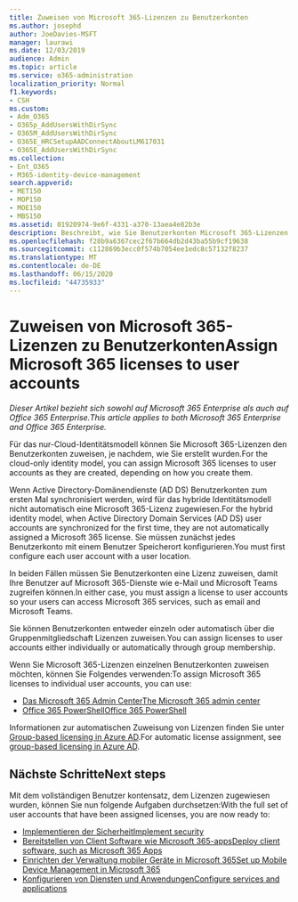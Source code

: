```yaml
---
title: Zuweisen von Microsoft 365-Lizenzen zu Benutzerkonten
ms.author: josephd
author: JoeDavies-MSFT
manager: laurawi
ms.date: 12/03/2019
audience: Admin
ms.topic: article
ms.service: o365-administration
localization_priority: Normal
f1.keywords:
- CSH
ms.custom:
- Adm_O365
- O365p_AddUsersWithDirSync
- O365M_AddUsersWithDirSync
- O365E_HRCSetupAADConnectAboutLM617031
- O365E_AddUsersWithDirSync
ms.collection:
- Ent_O365
- M365-identity-device-management
search.appverid:
- MET150
- MOP150
- MOE150
- MBS150
ms.assetid: 01920974-9e6f-4331-a370-13aea4e82b3e
description: Beschreibt, wie Sie Benutzerkonten Microsoft 365-Lizenzen einzeln oder basierend auf einer Gruppenmitgliedschaft zuweisen.
ms.openlocfilehash: f28b9a6367cec2f67b664db2d43ba55b9cf19638
ms.sourcegitcommit: c112869b3ecc0f574b7054ee1edc8c57132f8237
ms.translationtype: MT
ms.contentlocale: de-DE
ms.lasthandoff: 06/15/2020
ms.locfileid: "44735933"
---
```

# <a name="assign-microsoft-365-licenses-to-user-accounts"></a><span data-ttu-id="d88e6-103">Zuweisen von Microsoft 365-Lizenzen zu Benutzerkonten</span><span class="sxs-lookup"><span data-stu-id="d88e6-103">Assign Microsoft 365 licenses to user accounts</span></span>

<span data-ttu-id="d88e6-104">*Dieser Artikel bezieht sich sowohl auf Microsoft 365 Enterprise als auch auf Office 365 Enterprise.*</span><span class="sxs-lookup"><span data-stu-id="d88e6-104">*This article applies to both Microsoft 365 Enterprise and Office 365 Enterprise.*</span></span>

<span data-ttu-id="d88e6-105">Für das nur-Cloud-Identitätsmodell können Sie Microsoft 365-Lizenzen den Benutzerkonten zuweisen, je nachdem, wie Sie erstellt wurden.</span><span class="sxs-lookup"><span data-stu-id="d88e6-105">For the cloud-only identity model, you can assign Microsoft 365 licenses to user accounts as they are created, depending on how you create them.</span></span>

<span data-ttu-id="d88e6-106">Wenn Active Directory-Domänendienste (AD DS) Benutzerkonten zum ersten Mal synchronisiert werden, wird für das hybride Identitätsmodell nicht automatisch eine Microsoft 365-Lizenz zugewiesen.</span><span class="sxs-lookup"><span data-stu-id="d88e6-106">For the hybrid identity model, when Active Directory Domain Services (AD DS) user accounts are synchronized for the first time, they are not automatically assigned a Microsoft 365 license.</span></span> <span data-ttu-id="d88e6-107">Sie müssen zunächst jedes Benutzerkonto mit einem Benutzer Speicherort konfigurieren.</span><span class="sxs-lookup"><span data-stu-id="d88e6-107">You must first configure each user account with a user location.</span></span>

<span data-ttu-id="d88e6-108">In beiden Fällen müssen Sie Benutzerkonten eine Lizenz zuweisen, damit Ihre Benutzer auf Microsoft 365-Dienste wie e-Mail und Microsoft Teams zugreifen können.</span><span class="sxs-lookup"><span data-stu-id="d88e6-108">In either case, you must assign a license to user accounts so your users can access Microsoft 365 services, such as email and Microsoft Teams.</span></span>

<span data-ttu-id="d88e6-109">Sie können Benutzerkonten entweder einzeln oder automatisch über die Gruppenmitgliedschaft Lizenzen zuweisen.</span><span class="sxs-lookup"><span data-stu-id="d88e6-109">You can assign licenses to user accounts either individually or automatically through group membership.</span></span>

<span data-ttu-id="d88e6-110">Wenn Sie Microsoft 365-Lizenzen einzelnen Benutzerkonten zuweisen möchten, können Sie Folgendes verwenden:</span><span class="sxs-lookup"><span data-stu-id="d88e6-110">To assign Microsoft 365 licenses to individual user accounts, you can use:</span></span>

- [<span data-ttu-id="d88e6-111">Das Microsoft 365 Admin Center</span><span class="sxs-lookup"><span data-stu-id="d88e6-111">The Microsoft 365 admin center</span></span>](https://docs.microsoft.com/microsoft-365/admin/manage/assign-licenses-to-users)
- [<span data-ttu-id="d88e6-112">Office 365 PowerShell</span><span class="sxs-lookup"><span data-stu-id="d88e6-112">Office 365 PowerShell</span></span>](https://docs.microsoft.com/office365/enterprise/powershell/assign-licenses-to-user-accounts-with-office-365-powershell)

<span data-ttu-id="d88e6-113">Informationen zur automatischen Zuweisung von Lizenzen finden Sie unter [Group-based licensing in Azure AD](https://docs.microsoft.com/azure/active-directory/fundamentals/active-directory-licensing-whatis-azure-portal).</span><span class="sxs-lookup"><span data-stu-id="d88e6-113">For automatic license assignment, see [group-based licensing in Azure AD](https://docs.microsoft.com/azure/active-directory/fundamentals/active-directory-licensing-whatis-azure-portal).</span></span>

## <a name="next-steps"></a><span data-ttu-id="d88e6-114">Nächste Schritte</span><span class="sxs-lookup"><span data-stu-id="d88e6-114">Next steps</span></span>

<span data-ttu-id="d88e6-115">Mit dem vollständigen Benutzer kontensatz, dem Lizenzen zugewiesen wurden, können Sie nun folgende Aufgaben durchsetzen:</span><span class="sxs-lookup"><span data-stu-id="d88e6-115">With the full set of user accounts that have been assigned licenses, you are now ready to:</span></span>

- [<span data-ttu-id="d88e6-116">Implementieren der Sicherheit</span><span class="sxs-lookup"><span data-stu-id="d88e6-116">Implement security</span></span>](https://docs.microsoft.com/microsoft-365/security/office-365-security/security-roadmap)
- [<span data-ttu-id="d88e6-117">Bereitstellen von Client Software wie Microsoft 365-apps</span><span class="sxs-lookup"><span data-stu-id="d88e6-117">Deploy client software, such as Microsoft 365 Apps</span></span>](https://docs.microsoft.com/DeployOffice/deployment-guide-microsoft-365-apps)
- [<span data-ttu-id="d88e6-118">Einrichten der Verwaltung mobiler Geräte in Microsoft 365</span><span class="sxs-lookup"><span data-stu-id="d88e6-118">Set up Mobile Device Management in Microsoft 365</span></span>](https://support.office.com/article/set-up-mobile-device-management-mdm-in-office-365-dd892318-bc44-4eb1-af00-9db5430be3cd)
- [<span data-ttu-id="d88e6-119">Konfigurieren von Diensten und Anwendungen</span><span class="sxs-lookup"><span data-stu-id="d88e6-119">Configure services and applications</span></span>](configure-services-and-applications.md)

